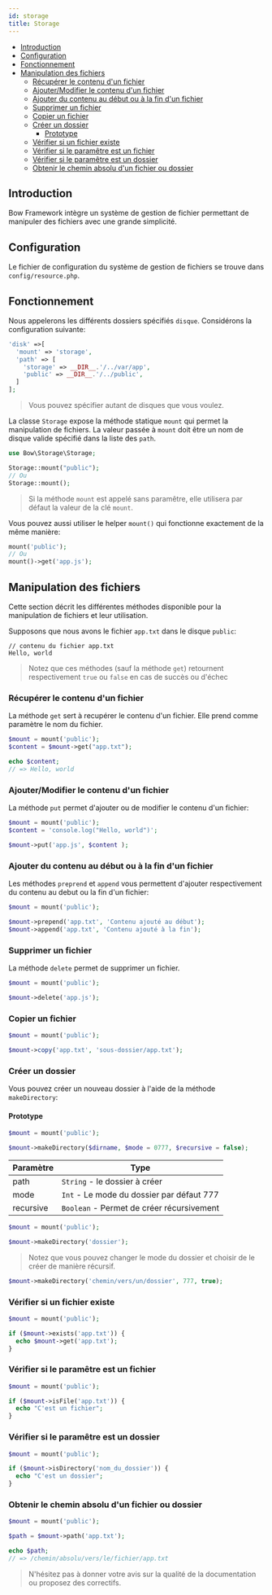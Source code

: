 ```yaml
---
id: storage
title: Storage
---
```


- [Introduction](#introduction)
- [Configuration](#configuration)
- [Fonctionnement](#fonctionnement)
- [Manipulation des fichiers](#manipulation-des-fichiers)
  - [Récupérer le contenu d'un fichier](#r%c3%a9cup%c3%a9rer-le-contenu-dun-fichier)
  - [Ajouter/Modifier le contenu d'un fichier](#ajoutermodifier-le-contenu-dun-fichier)
  - [Ajouter du contenu au début ou à la fin d'un fichier](#ajouter-du-contenu-au-d%c3%a9but-ou-%c3%a0-la-fin-dun-fichier)
  - [Supprimer un fichier](#supprimer-un-fichier)
  - [Copier un fichier](#copier-un-fichier)
  - [Créer un dossier](#cr%c3%a9er-un-dossier)
    - [Prototype](#prototype)
  - [Vérifier si un fichier existe](#v%c3%a9rifier-si-un-fichier-existe)
  - [Vérifier si le paramêtre est un fichier](#v%c3%a9rifier-si-le-param%c3%aatre-est-un-fichier)
  - [Vérifier si le paramêtre est un dossier](#v%c3%a9rifier-si-le-param%c3%aatre-est-un-dossier)
  - [Obtenir le chemin absolu d'un fichier ou dossier](#obtenir-le-chemin-absolu-dun-fichier-ou-dossier)

## Introduction

Bow Framework intègre un système de gestion de fichier permettant de manipuler des fichiers avec une grande simplicité.

## Configuration

Le fichier de configuration du système de gestion de fichiers se trouve dans `config/resource.php`.

## Fonctionnement

Nous appelerons les différents dossiers spécifiés `disque`.
Considérons la configuration suivante:

```php
'disk' =>[
  'mount' => 'storage',
  'path' => [
    'storage' => __DIR__.'/../var/app',
    'public' => __DIR__.'/../public',
  ]
];
```

> Vous pouvez spécifier autant de disques que vous voulez.

La classe `Storage` expose la méthode statique `mount` qui permet la manipulation de fichiers. La valeur passée à `mount` doit être un nom de disque valide spécifié dans la liste des `path`.

```php
use Bow\Storage\Storage;

Storage::mount("public");
// Ou
Storage::mount();
```

> Si la méthode `mount` est appelé sans paramêtre, elle utilisera par défaut la valeur de la clé `mount`.

Vous pouvez aussi utiliser le helper `mount()` qui fonctionne exactement de la même manière:

```php
mount('public');
// Ou
mount()->get('app.js');
```

## Manipulation des fichiers

Cette section décrit les différentes méthodes disponible pour la manipulation de fichiers et leur utilisation.

Supposons que nous avons le fichier `app.txt` dans le disque `public`:

```plain
// contenu du fichier app.txt
Hello, world
```

> Notez que ces méthodes (sauf la méthode `get`) retournent respectivement `true` ou `false` en cas de succès ou d'échec

### Récupérer le contenu d'un fichier

La méthode `get` sert à recupérer le contenu d'un fichier. Elle prend comme paramètre le nom du fichier.

```php
$mount = mount('public');
$content = $mount->get("app.txt");

echo $content;
// => Hello, world
```

### Ajouter/Modifier le contenu d'un fichier

La méthode `put` permet d'ajouter ou de modifier le contenu d'un fichier:

```php
$mount = mount('public');
$content = 'console.log("Hello, world")';

$mount->put('app.js', $content );
```

### Ajouter du contenu au début ou à la fin d'un fichier

Les méthodes `preprend` et `append` vous permettent d'ajouter respectivement du contenu au debut ou la fin d'un fichier:

```php
$mount = mount('public');

$mount->prepend('app.txt', 'Contenu ajouté au début');
$mount->append('app.txt', 'Contenu ajouté à la fin');
```

### Supprimer un fichier

La méthode `delete` permet de supprimer un fichier.

```php
$mount = mount('public');

$mount->delete('app.js');
```

### Copier un fichier

```php
$mount = mount('public');

$mount->copy('app.txt', 'sous-dossier/app.txt');
```

### Créer un dossier

Vous pouvez créer un nouveau dossier à l'aide de la méthode `makeDirectory`:

#### Prototype

```php
$mount = mount('public');

$mount->makeDirectory($dirname, $mode = 0777, $recursive = false);
```

| Paramètre | Type |
|----------|------|
| path | `String` - le dossier à créer |
| mode | `Int` - Le mode du dossier par défaut 777 |
| recursive | `Boolean` - Permet de créer récursivement |

```php
$mount = mount('public');

$mount->makeDirectory('dossier');
```

> Notez que vous pouvez changer le mode du dossier et choisir de le créer de manière récursif.

```php
$mount->makeDirectory('chemin/vers/un/dossier', 777, true);
```

### Vérifier si un fichier existe

```php
$mount = mount('public');

if ($mount->exists('app.txt')) {
  echo $mount->get('app.txt');
}
```

### Vérifier si le paramêtre est un fichier

```php
$mount = mount('public');

if ($mount->isFile('app.txt')) {
  echo "C'est un fichier";
}
```

### Vérifier si le paramêtre est un dossier

```php
$mount = mount('public');

if ($mount->isDirectory('nom_du_dossier')) {
  echo "C'est un dossier";
}
```

### Obtenir le chemin absolu d'un fichier ou dossier

```php
$mount = mount('public');

$path = $mount->path('app.txt');

echo $path;
// => /chemin/absolu/vers/le/fichier/app.txt
```

> N'hésitez pas à donner votre avis sur la qualité de la documentation ou proposez des correctifs.
